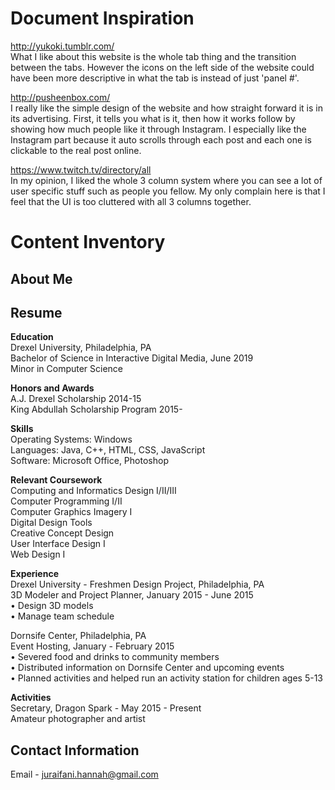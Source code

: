 # Document Inspiration
http://yukoki.tumblr.com/  
What I like about this website is the whole tab thing and the transition
between the tabs. However the icons on the left side of the website could have
been more descriptive in what the tab is instead of just 'panel #'.

http://pusheenbox.com/  
I really like the simple design of the website and how straight forward it is in
its advertising. First, it tells you what is it, then how it works follow by showing
how much people like it through Instagram. I especially like the Instagram part
because it auto scrolls through each post and each one is clickable to the real
 post online.

https://www.twitch.tv/directory/all  
In my opinion, I liked the whole 3 column system where you can see a lot of user
specific stuff such as people you fellow. My only complain here is that I feel that
the UI is too cluttered with all 3 columns together.  

# Content Inventory  

## About Me

## Resume   
**Education**  
Drexel University, Philadelphia, PA  
Bachelor of Science in Interactive Digital Media, June 2019  
Minor in Computer Science

**Honors and Awards**  
A.J. Drexel Scholarship 2014-15     
King Abdullah Scholarship Program 2015-

**Skills**  
Operating Systems: Windows  
Languages: Java, C++, HTML, CSS, JavaScript  
Software: Microsoft Office, Photoshop

**Relevant Coursework**  
Computing and Informatics Design I/II/III  
Computer Programming I/II  
Computer Graphics Imagery I  
Digital Design Tools  
Creative Concept Design  
User Interface Design I  
Web Design I

**Experience**  
Drexel University - Freshmen Design Project, Philadelphia, PA  
3D Modeler and Project Planner, January 2015 - June 2015  
• Design 3D models  
• Manage team schedule  

Dornsife Center, Philadelphia, PA  
Event Hosting, January - February 2015  
• Severed food and drinks to community members  
• Distributed information on Dornsife Center and upcoming events  
• Planned activities and helped run an activity station for children ages 5-13  

**Activities**  
Secretary, Dragon Spark - May 2015 - Present  
Amateur photographer and artist  

## Contact Information
Email - juraifani.hannah@gmail.com
